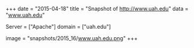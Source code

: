 
+++
date = "2015-04-18"
title = "Snapshot of http://www.uah.edu"
data = "www.uah.edu"

Server = ["Apache"]
domain = ["uah.edu"]

  image = "snapshots/2015_16/www.uah.edu.png"
+++
#
